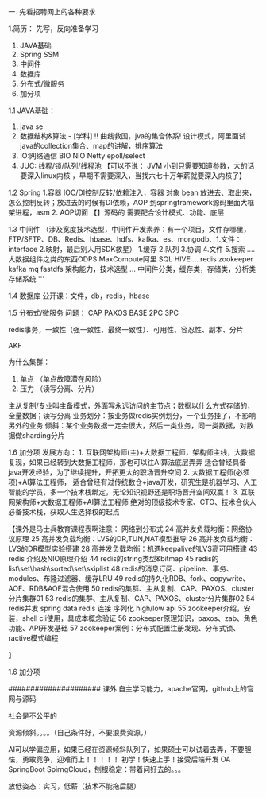 一. 先看招聘网上的各种要求

1.简历：  先写，反向准备学习
  1. JAVA基础
  2. Spring SSM
  3. 中间件
  4. 数据库
  5. 分布式/微服务
  6. 加分项
  
1.1 JAVA基础：
  1. java se
  2. 数据结构&算法 - [学科] !! 曲线救国，jva的集合体系!
        设计模式，阿里面试 java的collection集合、map的讲解，排序算法
  3. IO:网络通信 BIO NIO Netty epoll/select
  4. JUC: 线程/锁/队列/线程池
  【可以不说： JVM 小到只需要知道参数，大的话要深入linux内核 ，早期不需要深入，当找六七十万年薪就要深入内核了】
  
1.2 Spring
  1.容器 IOC/DI控制反转/依赖注入，容器 对象 bean 放进去、取出来，怎么控制反转；放进去的时候有DI依赖，AOP 到springframework源码里面大框架进程，asm
  2. AOP切面
  【】源码的 需要配合设计模式、功能、底层

1.3 中间件 （涉及宽度技术选型，中间件开发素养：有一个项目，文件存哪里，FTP/SFTP、DB、Redis、hbase、hdfs、kafka、es、mongodb、1.文件：interface 2.映射，最后别人用SDK救星）
  1.缓存
  2.队列
  3.协调
  4.文件
  5.搜索
  ....
  大数据组件之类的东西ODPS MaxCompute阿里 SQL HIVE
  ...
  redis
  zookeeper
  kafka
  mq
  fastdfs
  架构能力，技术选型
  ...
  中间件分类，缓存类，存储类，分析类存储系统
  '''
  
1.4 数据库
  公开课：文件，db，redis，hbase

1.5 分布式/微服务 
  问题：
    CAP
    PAXOS
    BASE
    2PC
    3PC
  
  redis事务，一致性（强一致性、最终一致性）、可用性、容忍性、副本、分片
  
  AKF
  
  为什么集群：
  1. 单点 （单点故障潜在风险）
  2. 压力 （读写分离、分片）
  
  主从复制/专业叫主备模式，外面写永远访问的主节点；数据以什么方式存储的，全量数据；读写分离
  业务划分：按业务做redis实例划分，一个业务挂了，不影响另外的业务
  倾斜：某个业务数据一定会很大，然后一类业务，同一类数据，对数据做sharding分片
  
1.6 加分项
  发展方向：
    1. 互联网架构师(主)+大数据工程师，架构师主线，大数据复现，如果已经转到大数据工程师，那也可以往AI算法底层弄弄
        适合曾经具备java开发经验，为了继续提升，开拓更大的职场晋升空间
    2. 大数据工程师(必须项)+AI算法工程师，
        适合曾经有过传统数仓+java开发，研究生是机器学习、人工智能的学员，多一个技术栈绑定，无论知识视野还是职场晋升空间双赢！
    3. 互联网架构师+大数据工程师+AI算法工程师
        绝对的顶级技术专家、CTO、技术合伙人必备技术栈，获取人生选择权的起点
  



  【课外是马士兵教育课程表啊注意：
  网络到分布式
  24 高并发负载均衡：网络协议原理
  25 高并发负载均衡：LVS的DR,TUN,NAT模型推导
  26 高并发负载均衡：LVS的DR模型实验搭建
  28 高并发负载均衡：机遇keepalive的LVS高可用搭建
  43 redis 介绍及NIO原理介绍
  44 redis的string类型&bitmap
  45 redis的list\set\hash\sorted\set\skiplist
  48 redis的消息订阅、pipeline、事务、modules、布隆过滤器、缓存LRU
  49 redis的持久化RDB、fork、copywrite、AOF、RDB&AOF混合使用
  50 redis的集群、主从复制、CAP、PAXOS、cluster分片集群01
  53 redis的集群、主从复制、CAP、PAXOS、cluster分片集群02
  54 redis并发 spring data redis 连接 序列化 high/low api
  55 zookeeper介绍，安装，shell cli使用，具成本概念验证
  56 zookeeper原理知识，paxos、zab、角色功能、API开发基础
  57 zookeeper案例：分布式配置注册发现、分布式锁、ractive模式编程
  
  】
  

1.6 加分项
  
  
  
  
  
 ##################### 课外
 自主学习能力，apache官网，github上的官网与源码
  
 社会是不公平的
 
 资源倾斜。。。。（自己条件好，不要浪费资源，）
 
 AI可以学偏应用，如果已经在资源倾斜队列了，如果硕士可以试着去弄，不要胆怯，勇敢竞争，迎难而上！！！！！
 初学！快速上手！接受后端开发 OA SpringBoot SpirngCloud，刨根稳定：带着问好去的。。。
 
 放低姿态：实习，低薪（技术不能拖后腿）
 
  
